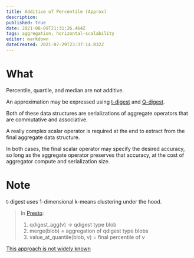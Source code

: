 ```yaml
---
title: Additive of Percentile (Approx)
description: 
published: true
date: 2021-08-09T21:31:26.464Z
tags: aggregation, horizontal-scalability
editor: markdown
dateCreated: 2021-07-29T23:37:14.032Z
---
```


# What

Percentile, quartile, and median are not additive.

An approximation may be expressed using [t-digest](https://github.com/tdunning/t-digest) and [Q-digest](http://www.inf.fu-berlin.de/lehre/WS11/Wireless/papers/AgrQdigest.pdf).

Both of these data structures are serializations of aggregate operators that are commutative and associative.

A really complex scalar operator is required at the end to extract from the final aggregate data structure.

In both cases, the final scalar operator may specify the desired accuracy, so long as the aggregate operator preserves that accuracy, at the cost of aggregator compute and serialization size.

# Note

t-digest uses 1-dimensional k-means clustering under the hood.

> In [Presto](https://prestodb.io/docs/current/functions/qdigest.html):
> 1. qdigest_agg(v) -> qdigest type blob
> 2. merge(blob) = aggregation of qdigest type blobs
> 3. value_at_quantile(blob, v) = final percentile of v

[This approach is not widely known](https://stackoverflow.com/questions/2571358/calculate-the-median-of-a-billion-numbers)
